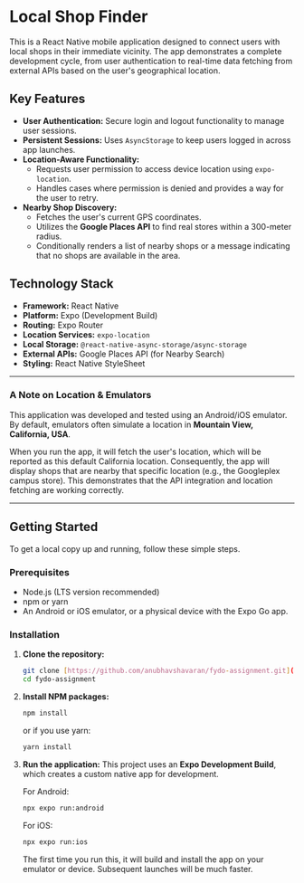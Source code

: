 # Local Shop Finder

This is a React Native mobile application designed to connect users with local shops in their immediate vicinity. The app demonstrates a complete development cycle, from user authentication to real-time data fetching from external APIs based on the user's geographical location.

## Key Features

* **User Authentication:** Secure login and logout functionality to manage user sessions.
* **Persistent Sessions:** Uses `AsyncStorage` to keep users logged in across app launches.
* **Location-Aware Functionality:**
   * Requests user permission to access device location using `expo-location`.
   * Handles cases where permission is denied and provides a way for the user to retry.
* **Nearby Shop Discovery:**
   * Fetches the user's current GPS coordinates.
   * Utilizes the **Google Places API** to find real stores within a 300-meter radius.
   * Conditionally renders a list of nearby shops or a message indicating that no shops are available in the area.

## Technology Stack

* **Framework:** React Native
* **Platform:** Expo (Development Build)
* **Routing:** Expo Router
* **Location Services:** `expo-location`
* **Local Storage:** `@react-native-async-storage/async-storage`
* **External APIs:** Google Places API (for Nearby Search)
* **Styling:** React Native StyleSheet

---

### A Note on Location & Emulators

This application was developed and tested using an Android/iOS emulator. By default, emulators often simulate a location in **Mountain View, California, USA**.

When you run the app, it will fetch the user's location, which will be reported as this default California location. Consequently, the app will display shops that are nearby that specific location (e.g., the Googleplex campus store). This demonstrates that the API integration and location fetching are working correctly.

---

## Getting Started

To get a local copy up and running, follow these simple steps.

### Prerequisites

* Node.js (LTS version recommended)
* npm or yarn
* An Android or iOS emulator, or a physical device with the Expo Go app.

### Installation

1.  **Clone the repository:**
    ```sh
    git clone [https://github.com/anubhavshavaran/fydo-assignment.git](https://github.com/anubhavshavaran/fydo-assignment.git)
    cd fydo-assignment
    ```

2.  **Install NPM packages:**
    ```sh
    npm install
    ```
    or if you use yarn:
    ```sh
    yarn install
    ```

3.  **Run the application:**
    This project uses an **Expo Development Build**, which creates a custom native app for development.

    For Android:
    ```sh
    npx expo run:android
    ```
    For iOS:
    ```sh
    npx expo run:ios
    ```
    The first time you run this, it will build and install the app on your emulator or device. Subsequent launches will be much faster.
